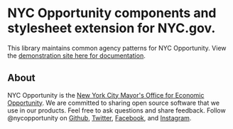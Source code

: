 # NYC Opportunity components and stylesheet extension for NYC.gov.

This library maintains common agency patterns for NYC Opportunity. View the [demonstration site here for documentation](https://cityofnewyork.github.io/nyco-patterns/).

## About

NYC Opportunity is the [New York City Mayor's Office for Economic Opportunity](http://nyc.gov/opportunity). We are committed to sharing open source software that we use in our products. Feel free to ask questions and share feedback. Follow @nycopportunity on [Github](https://github.com/orgs/CityOfNewYork/teams/nycopportunity), [Twitter](https://twitter.com/nycopportunity), [Facebook](https://www.facebook.com/NYCOpportunity/), and [Instagram](https://www.instagram.com/nycopportunity/).
